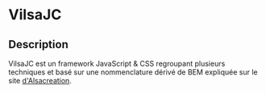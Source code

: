 # VilsaJC
## Description
VilsaJC est un framework JavaScript & CSS regroupant plusieurs techniques et basé sur une nommenclature dérivé de BEM expliquée sur le site [d'Alsacreation](http://www.alsacreations.com/article/lire/1641-bonnes-pratiques-en-css-bem-et-oocss.html).
